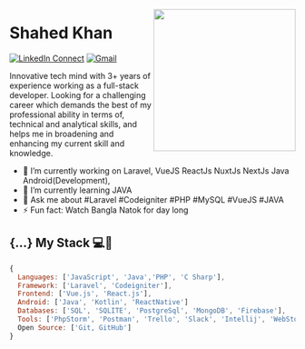 <a target="_blank" href="#"><img width="250" align="right" src="https://user-images.githubusercontent.com/58518192/87162442-bf3e8180-c2e7-11ea-9f2a-53a50306b7ce.gif"></a>

# Shahed Khan

[![LinkedIn Connect](https://img.shields.io/badge/%20-Connect-black?color=14171A&labelColor=212121&logo=linkedin&logoColor=ffcc80)](https://www.linkedin.com/in/md-shahed-khan-049a07184/)
[![Gmail](https://img.shields.io/badge/%20-Send%20Mail-black?color=14171A&labelColor=ef5350&logo=gmail&logoColor=ffffff)](mailto:mdmunnakhan85@gmail.com)

Innovative tech mind with 3+ years of experience working as a full-stack developer. Looking for a challenging career which demands the best
of my professional ability in terms of, technical and analytical skills, and helps me in broadening and enhancing my current skill and knowledge.


- 🔭 I’m currently working on Laravel, VueJS ReactJs NuxtJs NextJs Java Android(Development),
- 🌱 I’m currently learning JAVA
- 💬 Ask me about #Laravel #Codeigniter #PHP #MySQL #VueJS #JAVA
- ⚡ Fun fact: Watch Bangla Natok for day long

## {...} My Stack 💻🚀

```js
{
  Languages: ['JavaScript', 'Java','PHP', 'C Sharp'], 
  Framework: ['Laravel', 'Codeigniter'],
  Frontend: ['Vue.js', 'React.js'],
  Android: ['Java', 'Kotlin', 'ReactNative']
  Databases: ['SQL', 'SQLITE', 'PostgreSql', 'MongoDB', 'Firebase'],
  Tools: ['PhpStorm', 'Postman', 'Trello', 'Slack', 'Intellij', 'WebStorm', 'Android Studio'],
  Open Source: ['Git, GitHub']
}
```
